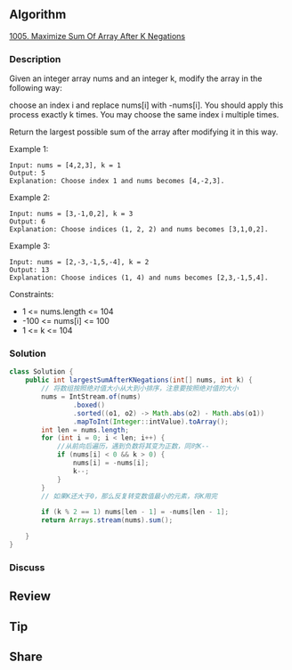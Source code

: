 ## Algorithm

[1005. Maximize Sum Of Array After K Negations](https://leetcode.com/problems/maximize-sum-of-array-after-k-negations/)

### Description

Given an integer array nums and an integer k, modify the array in the following way:

choose an index i and replace nums[i] with -nums[i].
You should apply this process exactly k times. You may choose the same index i multiple times.

Return the largest possible sum of the array after modifying it in this way.


Example 1:

```
Input: nums = [4,2,3], k = 1
Output: 5
Explanation: Choose index 1 and nums becomes [4,-2,3].
```

Example 2:

```
Input: nums = [3,-1,0,2], k = 3
Output: 6
Explanation: Choose indices (1, 2, 2) and nums becomes [3,1,0,2].
```

Example 3:

```
Input: nums = [2,-3,-1,5,-4], k = 2
Output: 13
Explanation: Choose indices (1, 4) and nums becomes [2,3,-1,5,4].
```

Constraints:

- 1 <= nums.length <= 104
- -100 <= nums[i] <= 100
- 1 <= k <= 104

### Solution

```java
class Solution {
    public int largestSumAfterKNegations(int[] nums, int k) {
        // 将数组按照绝对值大小从大到小排序，注意要按照绝对值的大小
        nums = IntStream.of(nums)
                .boxed()
                .sorted((o1, o2) -> Math.abs(o2) - Math.abs(o1))
                .mapToInt(Integer::intValue).toArray();
        int len = nums.length;	    
        for (int i = 0; i < len; i++) {
            //从前向后遍历，遇到负数将其变为正数，同时K--
            if (nums[i] < 0 && k > 0) {
                nums[i] = -nums[i];
                k--;
            }
        }
        // 如果K还大于0，那么反复转变数值最小的元素，将K用完

        if (k % 2 == 1) nums[len - 1] = -nums[len - 1];
        return Arrays.stream(nums).sum();

    }
}
```

### Discuss

## Review


## Tip


## Share
